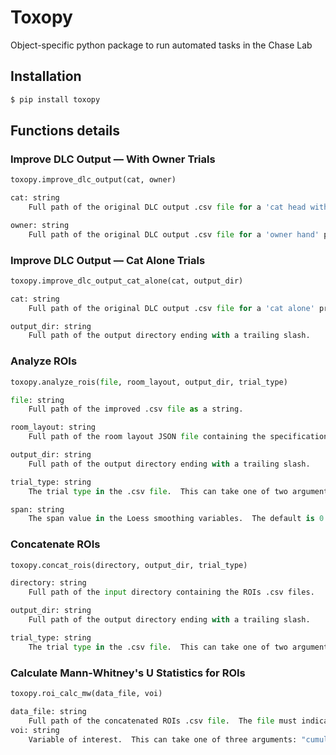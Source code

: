 # Toxopy
Object-specific python package to run automated tasks in the Chase Lab

## Installation
```bash
$ pip install toxopy
```

## Functions details

### Improve DLC Output –– With Owner Trials

```python
toxopy.improve_dlc_output(cat, owner)
```


```python
cat: string
    Full path of the original DLC output .csv file for a 'cat head with owner' project as a string.

owner: string
    Full path of the original DLC output .csv file for a 'owner hand' project as a string.
````


### Improve DLC Output –– Cat Alone Trials

```python
toxopy.improve_dlc_output_cat_alone(cat, output_dir)
```


```python
cat: string
    Full path of the original DLC output .csv file for a 'cat alone' project as a string.

output_dir: string
    Full path of the output directory ending with a trailing slash.
````


### Analyze ROIs

```python
toxopy.analyze_rois(file, room_layout, output_dir, trial_type)
```


```python
file: string
    Full path of the improved .csv file as a string.

room_layout: string
    Full path of the room layout JSON file containing the specification for the ROIs as a string.

output_dir: string
    Full path of the output directory ending with a trailing slash.

trial_type: string
    The trial type in the .csv file.  This can take one of two arguments: "cat_alone" or "with_owner".

span: string
    The span value in the Loess smoothing variables.  The default is 0.10.  This can be changed to 0.50 by passing span='05'.
````


### Concatenate ROIs

```python
toxopy.concat_rois(directory, output_dir, trial_type)
```


```python
directory: string
    Full path of the input directory containing the ROIs .csv files.

output_dir: string
    Full path of the output directory ending with a trailing slash.

trial_type: string
    The trial type in the .csv file.  This can take one of two arguments: "cat_alone" or "with_owner".
```


### Calculate Mann-Whitney's U Statistics for ROIs

```python
toxopy.roi_calc_mw(data_file, voi)
```

```python
data_file: string
    Full path of the concatenated ROIs .csv file.  The file must indicate the "infection_status"!
voi: string
    Variable of interest.  This can take one of three arguments: "cumulative_time_in_roi_sec", "avg_time_in_roi_sec", or "avg_vel_in_roi".
```
